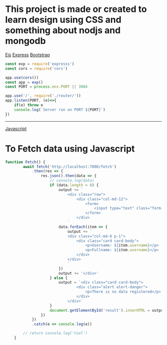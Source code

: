 # This project is made or created to learn design using CSS and something about nodjs and mongodb

[Ejs]("https://www.npmjs.com/ejs", "For the user interface you're seen")
[Express]("https://www.npmjs.com/express", "For the user interface you're seen")
[Bootstrap]("https://www.npmjs.com/bootstrap", "For the user interface you're seen")

```javascript
const exp = require('expresss')
const cors = require('cors')

app.use(cors())
const app = exp()
const PORT = process.env.PORT || 3004

app.use('/', require('./router/'))
app.listen(PORT, (e)=>{
    if(e) throw e
    console.log(`Server run on PORT ${PORT}`)
})
```
---
[Javascript]("w3schools.com", "Javascript")
# To Fetch data using Javascript 
```javascript
function Fetch() {
        await fetch('http://localhost:7000/fetch')
            .then(res => {
                res.json().then(data => {
                    // console.log(data)
                    if (data.length > 0) {
                        output += `
                            <div class="row">
                                <div class="col-md-12">
                                    <form>
                                        <input type="text" class="form-control" name="search" id="search" placeholder="Search..."/>
                                    </form>
                                </div>
                            `
                        data.forEach(item => {
                            output += `
                            <div class="col-md-6 p-1">
                                <div class="card card-body">
                                    <p>Username: ${item.username}</p>
                                    <p>Fullname: ${item.username}</p>
                                </div>
                            </div>
                            `
                        })
                        output += '</div>'
                    } else {
                        output = `<div class="card card-body">
                                <div class="alert alert-danger">
                                    <p>There is no data registered</p>
                                </div>
                            </div>`
                    }
                    document.getElementById('result').innerHTML = output
                })
            })
            .catch(e => console.log(e))

        // return console.log('Cool')
    }
```
